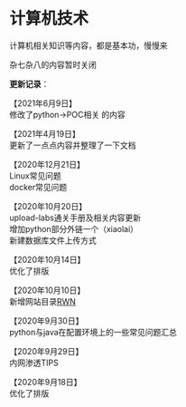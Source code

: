 # 计算机技术

计算机相关知识等内容，都是基本功，慢慢来

杂七杂八的内容暂时关闭

**更新记录**：

【2021年6月9日】  
修改了python→POC相关 的内容

【2021年4月19日】  
更新了一点点内容并整理了一下文档

【2020年12月21日】  
Linux常见问题  
docker常见问题

【2020年10月20日】  
upload-labs通关手册及相关内容更新  
增加python部分外链一个（xiaolai）  
新建数据库文件上传方式

【2020年10月14日】  
优化了排版

【2020年10月10日】   
新增网站目录[RWN](https://xu-an.gitbook.io/rwn/)

【2020年9月30日】  
python与java在配置环境上的一些常见问题汇总

【2020年9月29日】  
内网渗透TIPS

【2020年9月18日】  
优化了排版







